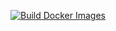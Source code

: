 [![Build Docker Images](https://github.com/Lazarev-Cloud/docker-images/actions/workflows/docker-build.yml/badge.svg)](https://github.com/Lazarev-Cloud/docker-images/actions/workflows/docker-build.yml)
